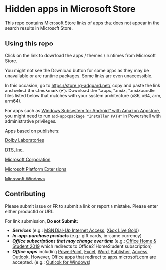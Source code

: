 # Hidden apps in Microsoft Store
This repo contains Microsoft Store links of apps that does not appear in the search results in Microsoft Store.
## Using this repo
Click on the link to download the apps / themes / runtimes from Microsoft Store. 

You might not see the Download button for some apps as they may be unavailable or are runtime packages. Some links are even unaccessible.

In this occasion, go to https://store.rg-adguard.net/, copy and paste the link and select the checkmark (✔). Download the *.appx, *.msix, *.msixbundle files listed below that matches with your system architecture (x86, x64, arm, arm64).

For apps such as [Windows Subsystem for Android™ with Amazon Appstore](https://www.microsoft.com/store/productId/9P3395VX91NR), you might need to run `add-appxpackage "Installer PATH"` in Powershell with administrative privileges.

Apps based on publishers:

[Dolby Laboratories](Publishers\Dolby_Laboratories.md)

[DTS, Inc.](Publishers\DTS,_Inc..md)

[Microsoft Corporation](Publishers\Microsoft_Corporation)

[Microsoft Platform Extensions](Publishers\Microsoft_Platform_Extensions.md)

[Microsoft Windows](Publishers\Microsoft_Windows.md)

## Contributing
Please submit issue or PR to submit a link or report a mistake.
Please enter either productId or URL.

For link submission, **Do not Submit:**
- ***Services*** (e.g.: [MSN Dial-Up Internet Access](https://www.microsoft.com/en-us/p/msn-premium/CFQ7TTC0KGVG), [Xbox Live Gold](https://www.microsoft.com/store/apps/CFQ7TTC0K5DJ
))
- ***In-app-purchase products*** (e.g.: gift cards, in-game currency)
- ***Office subscriptions that may change over time*** (e.g.: [Office Home & Student 2019](https://www.microsoft.com/store/apps/CFQ7TTC0K7C8) which redirects to Office21HomeStudent subscription)
- ***Office apps*** including [PowerPoint](https://www.microsoft.com/store/productId/CFQ7TTC0K7C6), [Excel](https://www.microsoft.com/store/productId/CFQ7TTC0K7DX), [Word](https://www.microsoft.com/store/productId/CFQ7TTC0K7C7), [Publisher](https://www.microsoft.com/store/productId/CFQ7TTC0HLKN), [Access](https://www.microsoft.com/store/productId/CFQ7TTC0HHMX), [Outlook](https://www.microsoft.com/store/productId/CFQ7TTC0HLKQ). However, Office apps that redirect to apps.microsoft.com are accepted. (e.g.: [Outlook for Windows](https://www.microsoft.com/store/productId/9NRX63209R7B))
